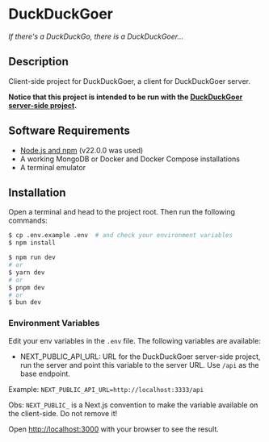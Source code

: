 # DuckDuckGoer

_If there's a DuckDuckGo, there is a DuckDuckGoer..._

## Description

Client-side project for DuckDuckGoer, a client for DuckDuckGoer server.

**Notice that this project is intended to be run with the [DuckDuckGoer server-side project](https://github.com/Lakshamana/duckduckgoer-server).**

## Software Requirements
- [Node.js and npm](https://docs.npmjs.com/downloading-and-installing-node-js-and-npm) (v22.0.0 was used)
- A working MongoDB or Docker and Docker Compose installations
- A terminal emulator

## Installation

Open a terminal and head to the project root. Then run the following commands:

```bash
$ cp .env.example .env  # and check your environment variables
$ npm install

$ npm run dev
# or
$ yarn dev
# or
$ pnpm dev
# or
$ bun dev
```

### Environment Variables
Edit your env variables in the `.env` file. The following variables are available:

- NEXT_PUBLIC_API_URL: URL for the DuckDuckGoer server-side project, run the server and point this variable to the server URL.
Use `/api` as the base endpoint.

Example: `NEXT_PUBLIC_API_URL=http://localhost:3333/api`

Obs: `NEXT_PUBLIC_` is a Next.js convention to make the variable available on the client-side. Do not remove it!

Open [http://localhost:3000](http://localhost:3000) with your browser to see the result.
